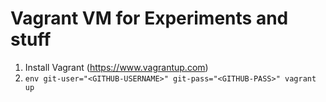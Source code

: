 # Vagrant VM for Experiments and stuff

1. Install Vagrant (https://www.vagrantup.com)
2. `env git-user="<GITHUB-USERNAME>" git-pass="<GITHUB-PASS>" vagrant up`
